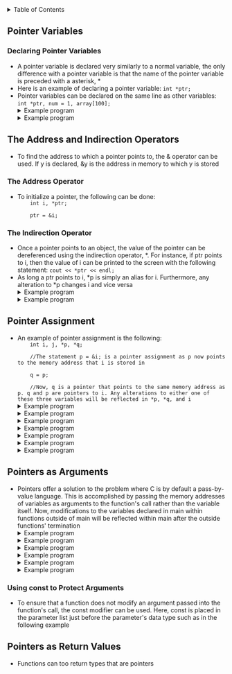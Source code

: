 <details>
<summary>Table of Contents</summary>
<ol>
  <li>
    <a href='#pointer-variables'>Pointer Variables</a>
  </li> 
  <li>
    <a href='#the-address-and-indirection-operators'>The Address and Indirection Operators</a>
  </li> 
  <li>
    <a href='#pointer-assignment'>Pointer Assignment</a>
  </li> 
  <li>
    <a href='#pointers-as-arguments'>Pointers as Arguments</a>
  </li> 
  <li>
    <a href='#pointers-as-return-values'>Pointers as Return Values</a>
  </li> 
</ol>
</details>

## Pointer Variables
### Declaring Pointer Variables
<ul>
  <li>A pointer variable is declared very similarly to a normal variable, the only difference with a pointer variable is that the name of the pointer variable is preceded with a asterisk, *</li>
  <li>Here is an example of declaring a pointer variable: <code>int *ptr;</code></li>
  <li>Pointer variables can be declared on the same line as other variables: <code>int *ptr, num = 1, array[100];</code></li>  
  <details>
    <summary>Example program</summary>

```cpp
#include <iostream>
using namespace std;

int main()
{
    //variable declarations and initialization
    int arr[] = {5, 8, 2, 9}, *ptr, n = 9;
    ptr = &n;
    
    cout << "The memory address of ptr is: " << ptr << endl;
    
    //for loop which displays the memory addresses of each index of an array
    for (int i = 0; i < 4; i++)
        cout << "Memory address of arr[" << i << "] = " << &arr[i] << endl;    
    
    return 0;
}
```
<ul>  
  <details>
    <summary>Output</summary>
      <pre>
        <code>
The memory address of ptr is: 0x16b31342c
Memory address of arr[0] = 0x16b313440
Memory address of arr[1] = 0x16b313444
Memory address of arr[2] = 0x16b313448
Memory address of arr[3] = 0x16b31344c
        </code>
      </pre>  
    </details>
  </ul>  
  </details> 
  <details>
    <summary>Example program</summary>

```cpp
//Write a function definition that would exchange the values of the variables i and j successfully? swap(&i, &j);
```
<ul>  
  <details>
    <summary>Output</summary>
      <pre>
        <code>
void swap(int *x, int *y)
{
    int temp = *x;
    *x = *y;
    *y = temp;
}        
        </code>
      </pre>  
    </details>
  </ul>  
  </details> 
</ul>

## The Address and Indirection Operators
<ul>
  <li>To find the address to which a pointer points to, the & operator can be used. If y is declared, &y is the address in memory to which y is stored</li>
</ul> 

### The Address Operator
<ul>
  <li>To initialize a pointer, the following can be done:<code>
    int i, *ptr;<br />
    ptr = &i;</code>
  </li>
</ul> 

### The Indirection Operator
<ul>
  <li>Once a pointer points to an object, the value of the pointer can be dereferenced using the indirection operator, *. For instance, if ptr points to i, then the value of i can be printed to the screen with the following statement: <code>cout << *ptr << endl;</code></li>
  <li>As long a ptr points to i, *p is simply an alias for i. Furthermore, any alteration to *p changes i and vice versa</li>  
  <details>
    <summary>Example program</summary>

```cpp
//What are the errors in this program?
#include <iostream>            //1
using namespace std;

int main()                     //2
{
    int a = 10, *p;            //3
    *p = &a;                   //4
    
    if (a == 10)               //5
        int a = 20;            //6
    else                       //7
        p = a;                 //8
    
    cout << *p << a << endl;   //9       
    
    return 0;                  //10
}
```
<ul>  
  <details>
    <summary>Output</summary>
      <pre>
        <code>
4. Dereferenced pointer cannot be assigned a variable's address
6. Variable a has already been declared int line 3
8. Pointer only can be assigned a variable's address
        </code>
      </pre>  
    </details>
  </ul>  
  </details> 
  <details>
    <summary>Example program</summary>

```cpp
//What are the errors in this program?
#include <iostream>                   //1
using namespace std;

int main()                            //2
{
    int arr[3] = {1, 2, 3}            //3
    int *ptr = arr;                   //4
    
    for (int i = 0; i < 4; i++)       //5
    {
        if (i = 2)                    //6
            cout << *(ptr++) << " ";  //7
        else if (ptr[i] > 3)          //8
            cout << ptr[i] << " ";    //9 
    }               
    
    return 0;                         //10
}
```
<ul>  
  <details>
    <summary>Output</summary>
      <pre>
        <code>
6. Comparison operator is ==
8. ptr[3] is out of bounds as size of array is 3, not 4 
        </code>
      </pre>  
    </details>
  </ul>  
  </details> 
</ul>    

## Pointer Assignment
<ul>
  <li>An example of pointer assignment is the following:<code>
    int i, j, *p, *q;<br />
    //The statement p = &i; is a pointer assignment as p now points to the memory address that i is stored in<br />
    q = p;<br />
    //Now, q is a pointer that points to the same memory address as p. q and p are pointers to i. Any alterations to either one of these three variables will be reflected in *p, *q, and i</code></li>
  <details>
    <summary>Example program</summary>

```cpp
#include <iostream>
using namespace std;

int main()
{
    //variable declarations and initialization
    int arr[] = {1, 2, 3, 4, 5};
    int *ptr = arr;
    
    cout << "Initial: *ptr = " << *ptr << endl;          
    cout << "Next: *(ptr + 2) = " << *(ptr + 2) << endl; 
    *ptr += 2;                                     
    *(ptr + 3) -= 1;                               
    
    cout << "After modification: *ptr = " << *ptr << ", *(ptr + 3) = " << *(ptr + 3) << endl;
    
    ptr++;
    cout << "Pointer moved: *ptr = " << *ptr << endl;
    
    return 0;
}
```
<ul>  
  <details>
    <summary>Output</summary>
      <pre>
        <code>
Initial: *ptr = 1
Next: *(ptr + 2) = 3
After modification: *ptr = 3, *(ptr + 3) = 3
Pointer moved: *ptr = 2
        </code>
      </pre>  
    </details>
  </ul>  
  </details> 
  <details>
    <summary>Example program</summary>

```cpp
#include <iostream>
using namespace std;

int main()
{
    //variable declarations and initialization
    int arr[] = {10, 20, 30, 40, 50};
    int *ptr1 = arr;     //*ptr1 = 10
    int *ptr2 = arr + 3; //*ptr2 = 40
    
    *ptr1 = *ptr2;       //*ptr1 = 40, arr[0] = 40
    ptr2 = ptr1 + 1;     //ptr2 = arr + 1, *ptr2 = 20
    
    cout << "*ptr1 = " << *ptr1 << ", *ptr2 = " << *ptr2 << endl;
    
    *ptr2 = 100;
    
    for (int i = 0; i < 5; i++)
        cout << "arr[" << i << "] = " << arr[i] << endl;
    
    return 0;
}
```
<ul>  
  <details>
    <summary>Output</summary>
      <pre>
        <code>
*ptr1 = 40, *ptr2 = 20
arr[0] = 40
arr[1] = 100
arr[2] = 30
arr[3] = 40
arr[4] = 50          
        </code>
      </pre>  
    </details>
  </ul>  
  </details>
  <details>
    <summary>Example program</summary>

```cpp
#include <iostream>
using namespace std;

int main()
{
    //variable declarations and initialization
    int x = 10;
    int y = 20;
    int *ptr1 = &x;
    int *ptr2 = &y;
    
    cout << "Before: x = " << x << ", y = " << y << endl;
    
    *ptr1 = *ptr2;    //*ptr1 = 20, x = 20
    ptr2 = ptr1;      //ptr2 = &x, x = 20, ptr1
    *ptr2 = 50;       //*ptr2 = 50, x = 50
    
    cout << "After: x = " << x << ", y = " << y << endl;
    
    return 0;
}
```
<ul>  
  <details>
    <summary>Output</summary>
      <pre>
        <code>
Before: x = 10, y = 20
After: x = 50, y = 20     
        </code>
      </pre>  
    </details>
  </ul>  
  </details>
  <details>
    <summary>Example program</summary>

```cpp
#include <iostream>
using namespace std;

int main()
{
    //variable declarations and initialization
    int a = 100, b = 200, c = 300;
    int *ptr1 = &a;    //*ptr1 = 100  
    int *ptr2 = &b;    //*ptr2 = 200 
    int *ptr3 = &c;    //*ptr3 = 300
    
    *ptr2 = *ptr1;     //*ptr2 = 100, b = 100
    ptr3 = ptr1;       //ptr3 now points to a, ptr1 = &a, ptr3 = &a, *ptr3 = a, a = 100
    
    cout << "After assignments: a = " << a << ", b = " << b << ", c = " << c << endl;
    
    *ptr3 = 500;       //ptr3 = &a, *ptr3 = 500, a = 500
    
    cout << "After modification: a = " << a << ", b = " << b << ", c = " << c << endl;
    
    return 0;
}
```
<ul>  
  <details>
    <summary>Output</summary>
      <pre>
        <code>
After assignments: a = 100, b = 100, c = 300
After modification: a = 500, b = 100, c = 300   
        </code>
      </pre>  
    </details>
  </ul>  
  </details>
  <details>
    <summary>Example program</summary>

```cpp
#include <iostream>
using namespace std;

int main()
{
    //variable declarations and initialization
    int a = 5;
    int b = 10;
    int *ptr1 = &a;
    int *ptr2 = &b;
    
    *ptr1 = *ptr2;       //*ptr1 = 10, ptr1 = &a, a = 10
    *ptr2 = *ptr1 + 5;   //*ptr2 = 15, prt2 = &b, b = 15
    
    cout << "a = " << a << ", b = " << b << endl;
    cout << "*ptr1 = " << *ptr1 << ", *ptr2 = " << *ptr2 << endl;
    
    return 0;
}
```
<ul>  
  <details>
    <summary>Output</summary>
      <pre>
        <code>
a = 10, b = 15
*ptr1 = 10, *ptr2 = 15
        </code>
      </pre>  
    </details>
  </ul>  
  </details>
  <details>
    <summary>Example program</summary>

```cpp
#include <iostream>
using namespace std;

int main()
{
    //variable declarations and initialization
    int a = 100, b = 200;
    int *p1 = &a;
    int *p2 = &b;
    int *temp = p1;
    
    p1 = p2;        //p1 is assigned the value stored in p2, *p1 = 200, p1 now points to b
    p2 = temp;      //p2 is assigned the address stored in temp, *p2 = 100, p2 now points to a
    
    *p1 += 10;      //*p1 = 200 + 10 = 210, b = 210
    *p2 -= 10;      //*p2 = 100 - 10 = 90, a = 90
    
    cout << "a = " << a << ", b = " << b << endl;
    cout << "*p1 = " << *p1 << ", *p2 = " << *p2 << endl;
    
    return 0;
}
```
<ul>  
  <details>
    <summary>Output</summary>
      <pre>
        <code>
a = 90, b = 210
*p1 = 210, *p2 = 90
        </code>
      </pre>  
    </details>
  </ul>  
  </details>
  <details>
    <summary>Example program</summary>

```cpp
#include <iostream>
using namespace std;

int main()
{
    //variable declarations and initialization
    int arr[] = {1, 2, 3, 4, 5};
    int *p = arr;               //p points to &arr[0]
    
    cout << *(p++) << " ";      //p points to arr, *p = 1
    cout << *p << " ";          //p points to arr + 1, *p = 2
    cout << *(++p) << " ";      //p points to arr + 2, *p = 3
    cout << *(p + 1) << " ";    //p points to arr + 2, *(p + 1) = 4
    cout << *(p - 1) << " ";   //p points to arr + 2, *(p - 1) = 2
    
    return 0;
}
```
<ul>  
  <details>
    <summary>Output</summary>
      <pre>
        <code>
1 2 3 4 2
        </code>
      </pre>  
    </details>
  </ul>  
  </details>
</ul>    

## Pointers as Arguments
<ul>
  <li>Pointers offer a solution to the problem where C is by default a pass-by-value language. This is accomplished by passing the memory addresses of variables as arguments to the function's call rather than the variable itself. Now, modifications to the variables declared in main within functions outside of main will be reflected within main after the outside functions' termination</li>
  <details>
    <summary>Example program</summary>

```cpp
#include <iostream>
using namespace std;

//macro definition for array size
#define MAX 10

//function prototype for arrayFun
void arrayFun(int[], int *, int *);

int main()
{
    //variable declaration and initialization
    int input, array[MAX], iterations = 0, max, min;
    
    cout << "Enter 10 numbers: ";
    
    //do-while loop which iterates until 
    do
    {
        cin >> input;
        
        array[iterations++] = input;
    } while (iterations < MAX);
    
    //calling arrayFun function
    arrayFun(array, &max, &min);
    
    cout << "Maximum: " << max << endl;
    cout << "Minimum: " << min << endl;
    
    return 0;
}
```
<ul>  
  <details>
    <summary>Output</summary>
      <pre>
        <code>
Enter 10 numbers: <u>43 93 -9 2 3 93 3 23 9 -33</u>
Maximum: 93
Minimum: -33
        </code>
      </pre>  
    </details>
  </ul>  
  </details>    
  <details>
    <summary>Example program</summary> 

```cpp
#include <iostream>
using namespace std;

//global variable declaration and initialization
int global_var = 10;

//function prototypes for func1 and func2
void func1(int *p);
void func2(int p);

int main()
{
    //variable declarations and initializations
    int local_var = 20;
    int *ptr = &local_var;
    
    //calling func1 and printing variable values to the screen
    func1(ptr);
    cout << "After func1: local_var = " << local_var << ", global_var = " << global_var << endl;
    
    //calling func2 and printing variable values to the screen
    func2(global_var);
    cout << "After func2: global_var = " << global_var << endl;
    
    return 0;
}

void func1(int *p)
{
    (*p)++;             //(*p)++, 20++, 21
    p = &global_var;    //p = &global_var, *p = 10
    (*p) += 5;          //(*p) += 5, *p = 10 + 5, *p = 15
}

void func2(int p)
{
    p++;                //p = &p + 1
}
```
<ul>  
  <details>
    <summary>Output</summary>
      <pre>
        <code>
After func1: local_var = 21, global_var = 15
After func2: global_var = 15
        </code>
      </pre>  
    </details>
  </ul>  
  </details>  
  <details>
    <summary>Example program</summary> 

```cpp
#include <iostream>
using namespace std;

//function definition for modify
void modify(int *a, int *b)
{
    //*a = 3, *b = 4
    //*a = *a + *b, *a = 3 + 4, *a = 7
    //*b = *a + *b, *b = 7 + 4, *b = 11

    //*a = 11, *b = 7
    //*a = *a + *b, *a = 11 + 7, *a = 18
    //*b = *a + *b, *b = 18 + 7, *b = 25
    *a += *b;     
    *b += *a;     
}

int main()
{
    //variable declarations and initializations
    int x = 3, y = 4;
    
    modify(&x, &y);
    cout << x << " " << y << " "; //7 11
    
    modify(&y, &x);
    cout << x << " " << y << " "; //25 18
    
    return 0;
}
```
<ul>  
  <details>
    <summary>Output</summary>
      <pre>
        <code>
7 11 25 18
        </code>
      </pre>  
    </details>
  </ul>  
  </details>
  <details>
    <summary>Example program</summary>

```cpp
#include <iostream>
using namespace std;

//global variable declaration
int *global_ptr;

//function definition for modifyGlobalPointer
void modifyGlobalPointer(int *p)
{
    global_ptr = p;       //global_ptr is assigned the value stored in p, *p = local_var, global_ptr now points to local_var which contains the value 5
    *global_ptr += 10;    //global_var = 10 + 5 = 15, local_var = 15
}

int main()
{
    //variable declaration and initialization
    int local_var = 5;
    
    //calling modifyGlobalPointer
    modifyGlobalPointer(&local_var);  
    
    //printing variable values to the screen        
    cout << "local_var = " << local_var << endl;    
    cout << "*global_ptr = " << *global_ptr << endl; 
    
    return 0;
}
```
<ul>  
  <details>
    <summary>Output</summary>
      <pre>
        <code>
local_var = 15
*global_ptr = 15
        </code>
      </pre>  
    </details>
  </ul>  
  </details>  
  <details>
    <summary>Example program</summary>

```cpp
#include <iostream>
using namespace std;

//global variable declaration
int *global_ptr;

//function definition for setGlobal
void setGlobal(int *p)
{
    global_ptr = p; 
}

//function definition for modifyGlobal
void modifyGlobal()
{
    *global_ptr = 100;
}

int main()
{
    //variable declaration and initialization
    int local_var = 20;
    
    //calling setGlobal function
    setGlobal(&local_var);      
    
    //calling modifyGlobal function           
    modifyGlobal();      
                    
    cout << "local_var = " << local_var << endl; 
    
    return 0;
}
```
<ul>  
  <details>
    <summary>Output</summary>
      <pre>
        <code>
100
        </code>
      </pre>  
    </details>
  </ul>  
  </details> 
  <details>
    <summary>Example program</summary>

```c
#include <iostream>
using namespace std;

//global variable declarations
int *global_ptr1, *global_ptr2;

//function definition for setPointers
void setPointers(int *p1, int *p2)
{
    global_ptr1 = p1;
    global_ptr2 = p2; 
}

//function definition for swap
void swap()
{
    int temp = *global_ptr1;
    *global_ptr1 = *global_ptr2;
    *global_ptr2 = temp;
}

int main()
{
    //variable declarations and initializations
    int a = 5, b = 10;
    
    //calling setPointers function
    setPointers(&a, &b);     
    
    //calling swap function         
    swap();   
                         
    cout << "a = " << a << ", b = " << b << endl;
    
    return 0;
}
```
<ul>  
  <details>
    <summary>Output</summary>
      <pre>
        <code>
a = 10, b = 5
        </code>
      </pre>  
    </details>
  </ul>  
  </details>  
</ul>    

### Using const to Protect Arguments
<ul>
  <li>To ensure that a function does not modify an argument passed into the function's call, the const modifier can be used. Here, const is placed in the parameter list just before the parameter's data type such as in the following example</li> 
</ul>  

## Pointers as Return Values
<ul>
  <li>Functions can too return types that are pointers</li>
</ul>    
